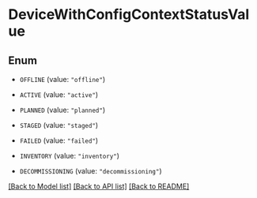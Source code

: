 # DeviceWithConfigContextStatusValue

## Enum


* `OFFLINE` (value: `"offline"`)

* `ACTIVE` (value: `"active"`)

* `PLANNED` (value: `"planned"`)

* `STAGED` (value: `"staged"`)

* `FAILED` (value: `"failed"`)

* `INVENTORY` (value: `"inventory"`)

* `DECOMMISSIONING` (value: `"decommissioning"`)


[[Back to Model list]](../README.md#documentation-for-models) [[Back to API list]](../README.md#documentation-for-api-endpoints) [[Back to README]](../README.md)


